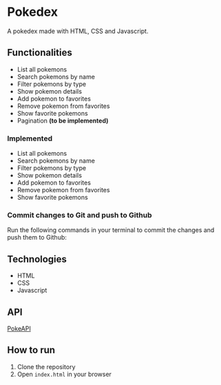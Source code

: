 # Pokedex

A pokedex made with HTML, CSS and Javascript.

## Functionalities

-   List all pokemons
-   Search pokemons by name
-   Filter pokemons by type
-   Show pokemon details
-   Add pokemon to favorites
-   Remove pokemon from favorites
-   Show favorite pokemons
-   Pagination **(to be implemented)**

### Implemented

-   List all pokemons
-   Search pokemons by name
-   Filter pokemons by type
-   Show pokemon details
-   Add pokemon to favorites
-   Remove pokemon from favorites
-   Show favorite pokemons

### Commit changes to Git and push to Github

Run the following commands in your terminal to commit the changes and push them to Github:

## Technologies

-   HTML
-   CSS
-   Javascript

## API

[PokeAPI](https://pokeapi.co/)

## How to run

1. Clone the repository
2. Open `index.html` in your browser
